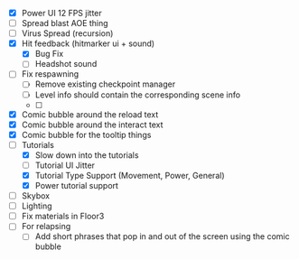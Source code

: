 - [x] Power UI 12 FPS jitter
- [ ] Spread blast AOE thing
- [ ] Virus Spread (recursion)
- [x] Hit feedback (hitmarker ui + sound)
	- [x] Bug Fix
	- [ ] Headshot sound
- [ ] Fix respawning
	- [ ] Remove existing checkpoint manager
	- [ ] Level info should contain the corresponding scene info
	- [ ] 
- [x] Comic bubble around the reload text
- [x] Comic bubble around the interact text
- [x] Comic bubble for the tooltip things
- [ ] Tutorials
	- [x] Slow down into the tutorials
	- [ ] Tutorial UI Jitter
	- [x] Tutorial Type Support (Movement, Power, General)
	- [x] Power tutorial support
- [ ] Skybox
- [ ] Lighting
- [ ] Fix materials in Floor3
- [ ] For relapsing
	- [ ] Add short phrases that pop in and out of the screen using the comic bubble 
